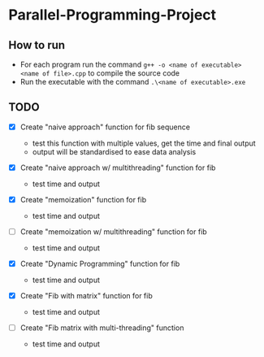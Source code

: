 # Parallel-Programming-Project

## How to run
- For each program run the command ``` g++ -o <name of executable>  <name of file>.cpp ``` to compile the source code
- Run the executable with the command ``` .\<name of executable>.exe ```

## TODO
- [x] Create "naive approach" function for fib sequence 
  - test this function with multiple values, get the time and final output
  - output will be standardised to ease data analysis

- [X] Create "naive approach w/ multithreading" function for fib 
  - test time and output

- [X] Create "memoization" function for fib 
  - test time and output
  
- [ ] Create "memoization w/ multithreading" function for fib 
  - test time and output

- [X] Create "Dynamic Programming" function for fib 
  - test time and output
  
- [X] Create "Fib with matrix" function for fib 
  - test time and output

- [ ] Create "Fib matrix with multi-threading" function
  - test time and output
